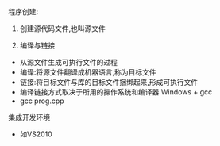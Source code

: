 程序创建:
1. 创建源代码文件,也叫源文件

3. 编译与链接
- 从源文件生成可执行文件的过程
- 编译:将源文件翻译成机器语言,称为目标文件
- 链接:将目标文件与库的目标文件捆绑起来,形成可执行文件
- 编译链接方式取决于所用的操作系统和编译器
Windows + gcc
- gcc  prog.cpp

集成开发环境
- 如VS2010